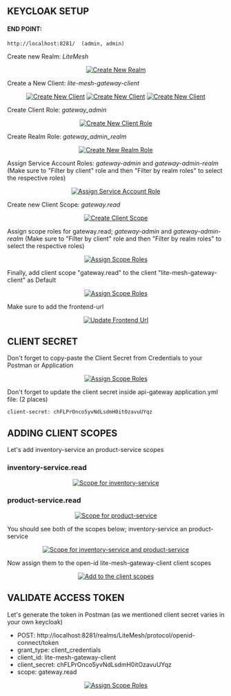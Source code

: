 ## KEYCLOAK SETUP

#### END POINT:
```shell
http://localhost:8281/  (admin, admin)
```

Create new Realm: _LiteMesh_
<div align="center">
<a href="assets/keycloak/create_new_realm.png"> <img alt="Create New Realm" src="assets/keycloak/create_new_realm.png"></a>
</div>


Create a New Client: _lite-mesh-gateway-client_
<div align="center">
<a href="assets/keycloak/create_new_client_settings_1.png"> <img alt="Create New Client" src="assets/keycloak/create_new_client_settings_1.png"></a>
<a href="assets/keycloak/create_new_client_settings_2.png"> <img alt="Create New Client" src="assets/keycloak/create_new_client_settings_2.png"></a>
<a href="assets/keycloak/create_new_client_settings_3.png"> <img alt="Create New Client" src="assets/keycloak/create_new_client_settings_3.png"></a>
</div>

Create Client Role: _gateway_admin_
<div align="center">
<a href="assets/keycloak/create_new_client_role.png"> <img alt="Create New Client Role" src="assets/keycloak/create_new_client_role.png"></a>
</div>

Create Realm Role: _gateway_admin_realm_
<div align="center">
<a href="assets/keycloak/create_new_realm_role.png"> <img alt="Create New Realm Role" src="assets/keycloak/create_new_realm_role.png"></a>
</div>

Assign Service Account Roles: _gateway-admin_ and _gateway-admin-realm_
(Make sure to "Filter by client" role and then "Filter by realm roles" to select the respective roles)
<div align="center">
<a href="assets/keycloak/assign_service_account_roles.png"> <img alt="Assign Service Account Role" src="assets/keycloak/assign_service_account_roles.png"></a>
</div>

Create new Client Scope: _gateway.read_
<div align="center">
<a href="assets/keycloak/create_client_scope.png"> <img alt="Create Client Scope" src="assets/keycloak/create_client_scope.png"></a>
</div>

Assign scope roles for gateway.read; _gateway-admin_ and _gateway-admin-realm_
(Make sure to "Filter by client" role and then "Filter by realm roles" to select the respective roles)
<div align="center">
<a href="assets/keycloak/assign_scope_roles.png"> <img alt="Assign Scope Roles" src="assets/keycloak/assign_scope_roles.png"></a>
</div>

Finally, add client scope "gateway.read" to the client "lite-mesh-gateway-client" as Default
<div align="center">
<a href="assets/keycloak/add_client_scope_to_the_client.png"> <img alt="Assign Scope Roles" src="assets/keycloak/add_client_scope_to_the_client.png"></a>
</div>

Make sure to add the frontend-url
<div align="center">
<a href="assets/keycloak/frontend-url.png"> <img alt="Update Frontend Url" src="assets/keycloak/frontend-url.png"></a>
</div>

## CLIENT SECRET
Don't forget to copy-paste the Client Secret from Credentials to your Postman or Application
<div align="center">
<a href="assets/keycloak/client_secret.png"> <img alt="Assign Scope Roles" src="assets/keycloak/client_secret.png"></a>
</div>


Don't forget to update the client secret inside api-gateway application.yml file:
(2 places)
```shell
client-secret: chFLPrOnco5yvNdLsdmH0itOzavuUYqz
```

## ADDING CLIENT SCOPES
Let's add inventory-service an product-service scopes

### inventory-service.read
<div align="center">
<a href="assets/keycloak/inventory-service.read.png"> <img alt="Scope for inventory-service" src="assets/keycloak/inventory-service.read.png"></a>
</div>

### product-service.read
<div align="center">
<a href="assets/keycloak/product-service.read.png"> <img alt="Scope for product-service" src="assets/keycloak/product-service.read.png"></a>
</div>

You should see both of the scopes below; inventory-service an product-service
<div align="center">
<a href="assets/keycloak/client_scopes.png"> <img alt="Scope for inventory-service and product-service" src="assets/keycloak/client_scopes.png"></a>
</div>

Now assign them to the open-id lite-mesh-gateway-client client scopes
<div align="center">
<a href="assets/keycloak/add_to_client_scope.png"><img alt="Add to the client scopes" src="assets/keycloak/add_to_client_scope.png"> </a>
</div>

## VALIDATE ACCESS TOKEN
Let's generate the token in Postman (as we mentioned client secret varies in your own keycloak)

- POST: http://localhost:8281/realms/LiteMesh/protocol/openid-connect/token
- grant_type: client_credentials
- client_id: lite-mesh-gateway-client
- client_secret: chFLPrOnco5yvNdLsdmH0itOzavuUYqz
- scope: gateway.read

<div align="center">
<a href="assets/keycloak/access_token.png"> <img alt="Assign Scope Roles" src="assets/keycloak/access_token.png"></a>
</div>




